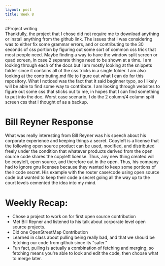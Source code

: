 ```yaml
---
layout: post
title: Week 8
---
```


#Project writing  
Thankfully, the project that I chose did not require me to download anything or install anything from the github link. The issues that I was considering was to either fix some grammar errors, and or contributing to the 30 seconds of css portion by figuring out some sort of common css trick that most people need. Maybe finding a way to have the window split screen or quad screen, in case 2 separate things need to be shown at a time. I am looking through each of the docs but I am mostly looking at the snippets folder since it contains all of the css tricks in a single folder. I am also looking at the contributing.md file to figure out what I can do for this repository. What I noticed was the fact that it said beginner typo, so I likely will be able to find some way to contribute. I am looking through websites to figure out some css that sticks out to me, in hopes that I can find something to put into the doc. Worst case scenario, I do the 2 column/4 column split screen css that I thought of as a backup.  

# Bill Reyner Response  
What was really interesting from Bill Reyner was his speech about his corporate experience and keeping things a secret. Copyleft is a license that the following open source product can be used, modified, and distributed freely under the condition that whatever products derived from the open source code shares the copyleft license. Thus, any new thing created will be copyleft, open source, and therefore out in the open. Thus, his company had to ignore gnu licenses because they wanted to keep some portions of their code secret. His example with the router case/code using open source code but wanted to keep their code a secret going all the way up to the court levels cemented the idea into my mind. 

# Weekly Recap:
* Chose a project to work on for first open source contribution
* Met Bill Reyner and listened to his talk about corporate level open source projects.
* Did one OpenStreetMap Contribution
* Learned in class about pulling being really bad, and that we should be fetching our code from github since its "safer." 
* Fun fact, pulling is actually a combination of fetching and merging, so fetching means you're able to look and edit the code, then choose what to merge later. 
